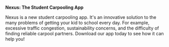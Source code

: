 **Nexus: The Student Carpooling App**

Nexus is a new student carpooling app. It's an innovative solution to the many problems of getting your kid to school every day. For example, excessive traffic congestion, sustainability concerns, and the difficulty of finding reliable carpool partners. Download our app today to see how it can help you!
